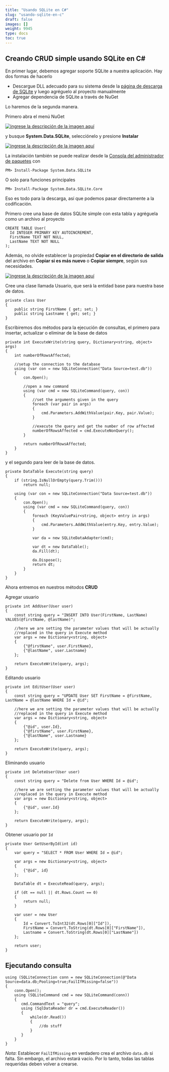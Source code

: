 ```yaml
---
title: "Usando SQLite en C#"
slug: "usando-sqlite-en-c"
draft: false
images: []
weight: 9945
type: docs
toc: true
---
```


## Creando CRUD simple usando SQLite en C#
En primer lugar, debemos agregar soporte SQLite a nuestra aplicación. Hay dos formas de hacerlo

- Descargue DLL adecuado para su sistema desde la <a href="https://sqlite.org/download.html">página de descarga de SQLite</a> y luego agréguelo al proyecto manualmente
- Agregar dependencia de SQLite a través de NuGet

Lo haremos de la segunda manera.

Primero abra el menú NuGet

[![ingrese la descripción de la imagen aquí][1]][1]


y busque **System.Data.SQLite**, selecciónelo y presione **Instalar**

[![ingrese la descripción de la imagen aquí][2]][2]

La instalación también se puede realizar desde la [Consola del administrador de paquetes][3] con

    PM> Install-Package System.Data.SQLite

O solo para funciones principales

    PM> Install-Package System.Data.SQLite.Core 

Eso es todo para la descarga, así que podemos pasar directamente a la codificación.

Primero cree una base de datos SQLite simple con esta tabla y agréguela como un archivo al proyecto

    CREATE TABLE User(
      Id INTEGER PRIMARY KEY AUTOINCREMENT,
      FirstName TEXT NOT NULL,
      LastName TEXT NOT NULL
    );

Además, no olvide establecer la propiedad **Copiar en el directorio de salida** del archivo en **Copiar si es más nuevo** o **Copiar siempre**, según sus necesidades.

[![ingrese la descripción de la imagen aquí][4]][4]

Cree una clase llamada Usuario, que será la entidad base para nuestra base de datos.

    private class User
    {
        public string FirstName { get; set; }
        public string Lastname { get; set; }
    }

Escribiremos dos métodos para la ejecución de consultas, el primero para insertar, actualizar o eliminar de la base de datos

    private int ExecuteWrite(string query, Dictionary<string, object> args)
    {
        int numberOfRowsAffected;

        //setup the connection to the database
        using (var con = new SQLiteConnection("Data Source=test.db"))
        {
            con.Open();
            
            //open a new command
            using (var cmd = new SQLiteCommand(query, con))
            {
                //set the arguments given in the query
                foreach (var pair in args)
                {
                    cmd.Parameters.AddWithValue(pair.Key, pair.Value);
                }

                //execute the query and get the number of row affected
                numberOfRowsAffected = cmd.ExecuteNonQuery();
            }

            return numberOfRowsAffected;
        }
    }

y el segundo para leer de la base de datos.

    private DataTable Execute(string query)
    {
        if (string.IsNullOrEmpty(query.Trim()))
            return null;

        using (var con = new SQLiteConnection("Data Source=test.db"))
        {
            con.Open();
            using (var cmd = new SQLiteCommand(query, con))
            {
                foreach (KeyValuePair<string, object> entry in args)
                {
                    cmd.Parameters.AddWithValue(entry.Key, entry.Value);
                }

                var da = new SQLiteDataAdapter(cmd);

                var dt = new DataTable();
                da.Fill(dt);

                da.Dispose();
                return dt;
            }
        }
    }


Ahora entremos en nuestros métodos **CRUD**

Agregar usuario

    private int AddUser(User user)
    {
        const string query = "INSERT INTO User(FirstName, LastName) VALUES(@firstName, @lastName)";

        //here we are setting the parameter values that will be actually 
        //replaced in the query in Execute method
        var args = new Dictionary<string, object>
        {
            {"@firstName", user.FirstName},
            {"@lastName", user.Lastname}
        };

        return ExecuteWrite(query, args);
    }


Editando usuario

    private int EditUser(User user)
    {
        const string query = "UPDATE User SET FirstName = @firstName, LastName = @lastName WHERE Id = @id";

        //here we are setting the parameter values that will be actually 
        //replaced in the query in Execute method
        var args = new Dictionary<string, object>
        {
            {"@id", user.Id},
            {"@firstName", user.FirstName},
            {"@lastName", user.Lastname}
        };

        return ExecuteWrite(query, args);
    }
    
Eliminando usuario

    private int DeleteUser(User user)
    {
        const string query = "Delete from User WHERE Id = @id";

        //here we are setting the parameter values that will be actually 
        //replaced in the query in Execute method
        var args = new Dictionary<string, object>
        {
            {"@id", user.Id}
        };

        return ExecuteWrite(query, args);
    }

Obtener usuario por `Id`

    private User GetUserById(int id)
    {
        var query = "SELECT * FROM User WHERE Id = @id";

        var args = new Dictionary<string, object>
        {
            {"@id", id}
        };

        DataTable dt = ExecuteRead(query, args);

        if (dt == null || dt.Rows.Count == 0)
        {
            return null;
        }

        var user = new User
        {
            Id = Convert.ToInt32(dt.Rows[0]["Id"]),
            FirstName = Convert.ToString(dt.Rows[0]["FirstName"]),
            Lastname = Convert.ToString(dt.Rows[0]["LastName"])
        };

        return user;
    }


[1]: http://i.stack.imgur.com/owqid.png
[2]: http://i.stack.imgur.com/4N4MH.png
[3]: https://docs.nuget.org/ndocs/tools/package-manager-console
[4]: http://i.stack.imgur.com/baf9b.png

## Ejecutando consulta

    using (SQLiteConnection conn = new SQLiteConnection(@"Data Source=data.db;Pooling=true;FailIfMissing=false"))
    {
        conn.Open();
        using (SQLiteCommand cmd = new SQLiteCommand(conn))
        {
           cmd.CommandText = "query";
           using (SqlDataReader dr = cmd.ExecuteReader())
           {
               while(dr.Read())
               {
                   //do stuff
               }
           }
        }
    }
    
*Nota*: Establecer `FailIfMissing` en verdadero crea el archivo `data.db` si falta. Sin embargo, el archivo estará vacío. Por lo tanto, todas las tablas requeridas deben volver a crearse.

